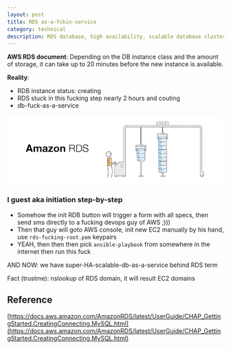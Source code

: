 ```yaml
---
layout: post
title: RDS as-a-fckin-service
category: technical 
description: RDS database, high availability, scalable database cluster
---
```


**AWS RDS document**: 
Depending on the DB instance class and the amount of storage, it can take up to 20 minutes before the new instance is available.

**Reality**: 
- RDB instance status: creating
- RDS stuck in this fucking step nearly 2 hours and couting
- db-fuck-as-a-service

![](/assets/img/rds.webp)

<!--description-->

### I guest aka initiation step-by-step 

- Somehow the init RDB button will trigger a form with all specs, then send sms directly to a fucking devops guy of AWS ;)))
- Then that guy will goto AWS console, init new EC2 manually by his hand, use `rds-fucking-root.pem` keypairs
- YEAH, then then then pick `ansible-playbook` from somewhere in the internet then run this fuck

AND NOW: we have super-HA-scalable-db-as-a-service behind RDS term

Fact (trustme): nslookup of RDS domain, it will result EC2 domains

## Reference

[https://docs.aws.amazon.com/AmazonRDS/latest/UserGuide/CHAP_GettingStarted.CreatingConnecting.MySQL.html](https://docs.aws.amazon.com/AmazonRDS/latest/UserGuide/CHAP_GettingStarted.CreatingConnecting.MySQL.html)
